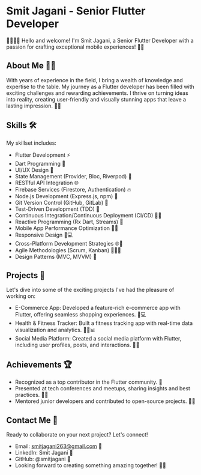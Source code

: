 # Smit Jagani - Senior Flutter Developer
👨‍💻🌟🚀 Hello and welcome! I'm Smit Jagani, a Senior Flutter Developer with a passion for crafting exceptional mobile experiences! 📱💡

## About Me 🙋‍♂️
With years of experience in the field, I bring a wealth of knowledge and expertise to the table. My journey as a Flutter developer has been filled with exciting challenges and rewarding achievements. I thrive on turning ideas into reality, creating user-friendly and visually stunning apps that leave a lasting impression. 💪🎨

## Skills 🛠️
My skillset includes:

- Flutter Development ⚡
- Dart Programming 🎯
- UI/UX Design 🎨
- State Management (Provider, Bloc, Riverpod) 🔗
- RESTful API Integration 🌐
- Firebase Services (Firestore, Authentication) 🔥
- Node.js Development (Express.js, npm) 🚀
- Git Version Control (GitHub, GitLab) 🔄
- Test-Driven Development (TDD) 🧪
- Continuous Integration/Continuous Deployment (CI/CD) 🔄🚀
- Reactive Programming (Rx Dart, Streams) 🔄
- Mobile App Performance Optimization 🚀💨
- Responsive Design 📱💻
- Cross-Platform Development Strategies 🌐📱
- Agile Methodologies (Scrum, Kanban) 🏃‍♂️🔄
- Design Patterns (MVC, MVVM) 📐

## Projects 🚀
Let's dive into some of the exciting projects I've had the pleasure of working on:

- E-Commerce App: Developed a feature-rich e-commerce app with Flutter, offering seamless shopping experiences. 🛒💻
- Health & Fitness Tracker: Built a fitness tracking app with real-time data visualization and analytics. 🏋️‍♂️📊
- Social Media Platform: Created a social media platform with Flutter, including user profiles, posts, and interactions. 📱🌐

## Achievements 🏆
- Recognized as a top contributor in the Flutter community. 👑
- Presented at tech conferences and meetups, sharing insights and best practices. 🎤✨
- Mentored junior developers and contributed to open-source projects. 🌟🤝

## Contact Me 📧
Ready to collaborate on your next project? Let's connect!

- Email: smitjagani263@gmail.com 📩
- LinkedIn: Smit Jagani 🔗
- GitHub: @smitjagani 🐙
- Looking forward to creating something amazing together! 🚀🌟
